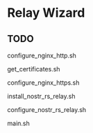 # Relay Wizard

## TODO

configure_nginx_http.sh

get_certificates.sh

configure_nginx_https.sh

install_nostr_rs_relay.sh

configure_nostr_rs_relay.sh

main.sh
